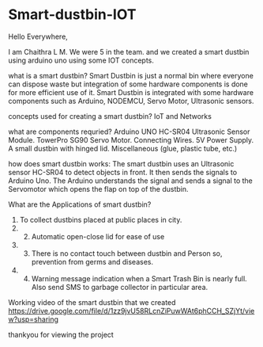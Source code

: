 # Smart-dustbin-IOT

Hello Everywhere,

I am Chaithra L M. We were 5 in the team. and we created a smart dustbin using arduino uno using some IOT concepts.

what is a smart dustbin?
Smart Dustbin is just a normal bin where everyone can dispose waste but integration of some hardware components is done for more efficient use of it. Smart Dustbin is integrated with some hardware components such as Arduino, NODEMCU, Servo Motor, Ultrasonic sensors.

concepts used for creating a smart dustbin?
IoT and Networks

what are components requried?
Arduino UNO 
HC-SR04 Ultrasonic Sensor Module.
TowerPro SG90 Servo Motor.
Connecting Wires.
5V Power Supply.
A small dustbin with hinged lid.
Miscellaneous (glue, plastic tube, etc.)

how does smart dustbin works:
The smart dustbin uses an Ultrasonic sensor HC-SR04 to detect objects in front. It then sends the signals to Arduino Uno. The Arduino understands the signal and sends a signal to the Servomotor which opens the flap on top of the dustbin.

What are the Applications of smart dustbin?
1) To collect dustbins placed at public places in city. 
2) 2) Automatic open-close lid for ease of use 
3) 3) There is no contact touch between dustbin and Person so, prevention from germs and diseases. 
4) 4) Warning message indication when a Smart Trash Bin is nearly full. Also send SMS to garbage collector in particular area.

Working video of the smart dustbin that we created
https://drive.google.com/file/d/1zz9jvU58RLcnZiPuwWAt6phCCH_SZjYt/view?usp=sharing

thankyou for viewing the project
